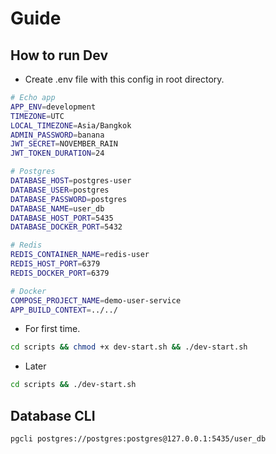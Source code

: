 # Guide

## How to run Dev

- Create .env file with this config in root directory.

```bash
# Echo app
APP_ENV=development
TIMEZONE=UTC
LOCAL_TIMEZONE=Asia/Bangkok
ADMIN_PASSWORD=banana
JWT_SECRET=NOVEMBER_RAIN
JWT_TOKEN_DURATION=24

# Postgres
DATABASE_HOST=postgres-user
DATABASE_USER=postgres
DATABASE_PASSWORD=postgres
DATABASE_NAME=user_db
DATABASE_HOST_PORT=5435
DATABASE_DOCKER_PORT=5432

# Redis
REDIS_CONTAINER_NAME=redis-user
REDIS_HOST_PORT=6379
REDIS_DOCKER_PORT=6379

# Docker
COMPOSE_PROJECT_NAME=demo-user-service
APP_BUILD_CONTEXT=../../
```

- For first time.

```bash
cd scripts && chmod +x dev-start.sh && ./dev-start.sh
```

- Later

```bash
cd scripts && ./dev-start.sh
```

## Database CLI

```bash
pgcli postgres://postgres:postgres@127.0.0.1:5435/user_db
```
